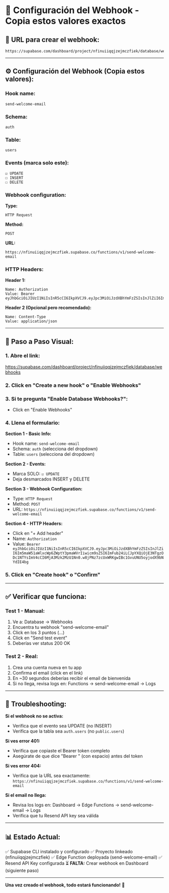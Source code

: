 # 🔗 Configuración del Webhook - Copia estos valores exactos

## 📍 URL para crear el webhook:
```
https://supabase.com/dashboard/project/nfinuiiqqjzejmczfiek/database/webhooks
```

---

## ⚙️ Configuración del Webhook (Copia estos valores):

### **Hook name:**
```
send-welcome-email
```

### **Schema:**
```
auth
```

### **Table:**
```
users
```

### **Events (marca solo este):**
```
☑ UPDATE
☐ INSERT
☐ DELETE
```

### **Webhook configuration:**

**Type:**
```
HTTP Request
```

**Method:**
```
POST
```

**URL:**
```
https://nfinuiiqqjzejmczfiek.supabase.co/functions/v1/send-welcome-email
```

### **HTTP Headers:**

**Header 1:**
```
Name: Authorization
Value: Bearer eyJhbGciOiJIUzI1NiIsInR5cCI6IkpXVCJ9.eyJpc3MiOiJzdXBhYmFzZSIsInJlZiI6Im5maW51aWlxcWp6ZWptY3pmaWVrIiwicm9sZSI6ImFub24iLCJpYXQiOjE3NTgzODc1NTYsImV4cCI6MjA3Mzk2MzU1Nn0.w8jPNz7zcUxWRKgwIBc1GvuUNU5oyjodX9bNYdIE4bg
```

**Header 2 (Opcional pero recomendado):**
```
Name: Content-Type
Value: application/json
```

---

## 📸 Paso a Paso Visual:

### **1. Abre el link:**
https://supabase.com/dashboard/project/nfinuiiqqjzejmczfiek/database/webhooks

### **2. Click en "Create a new hook" o "Enable Webhooks"**

### **3. Si te pregunta "Enable Database Webhooks?":**
- Click en "Enable Webhooks"

### **4. Llena el formulario:**

**Section 1 - Basic Info:**
- Hook name: `send-welcome-email`
- Schema: `auth` (selecciona del dropdown)
- Table: `users` (selecciona del dropdown)

**Section 2 - Events:**
- Marca SOLO: `☑ UPDATE`
- Deja desmarcados INSERT y DELETE

**Section 3 - Webhook Configuration:**
- Type: `HTTP Request`
- Method: `POST`
- URL: `https://nfinuiiqqjzejmczfiek.supabase.co/functions/v1/send-welcome-email`

**Section 4 - HTTP Headers:**
- Click en "+ Add header"
- Name: `Authorization`
- Value: `Bearer eyJhbGciOiJIUzI1NiIsInR5cCI6IkpXVCJ9.eyJpc3MiOiJzdXBhYmFzZSIsInJlZiI6Im5maW51aWlxcWp6ZWptY3pmaWVrIiwicm9sZSI6ImFub24iLCJpYXQiOjE3NTgzODc1NTYsImV4cCI6MjA3Mzk2MzU1Nn0.w8jPNz7zcUxWRKgwIBc1GvuUNU5oyjodX9bNYdIE4bg`

### **5. Click en "Create hook" o "Confirm"**

---

## ✅ Verificar que funciona:

### **Test 1 - Manual:**
1. Ve a: Database → Webhooks
2. Encuentra tu webhook "send-welcome-email"
3. Click en los 3 puntos (...)
4. Click en "Send test event"
5. Deberías ver status 200 OK

### **Test 2 - Real:**
1. Crea una cuenta nueva en tu app
2. Confirma el email (click en el link)
3. En ~30 segundos deberías recibir el email de bienvenida
4. Si no llega, revisa logs en: Functions → send-welcome-email → Logs

---

## 🐛 Troubleshooting:

**Si el webhook no se activa:**
- Verifica que el evento sea UPDATE (no INSERT)
- Verifica que la tabla sea `auth.users` (no `public.users`)

**Si ves error 401:**
- Verifica que copiaste el Bearer token completo
- Asegúrate de que dice "Bearer " (con espacio) antes del token

**Si ves error 404:**
- Verifica que la URL sea exactamente: `https://nfinuiiqqjzejmczfiek.supabase.co/functions/v1/send-welcome-email`

**Si el email no llega:**
- Revisa los logs en: Dashboard → Edge Functions → send-welcome-email → Logs
- Verifica que tu Resend API key sea válida

---

## 📊 Estado Actual:

✅ Supabase CLI instalado y configurado
✅ Proyecto linkeado (nfinuiiqqjzejmczfiek)
✅ Edge Function deployada (send-welcome-email)
✅ Resend API Key configurada
⏳ **FALTA:** Crear webhook en Dashboard (siguiente paso)

---

**Una vez creado el webhook, todo estará funcionando!** 🎉
